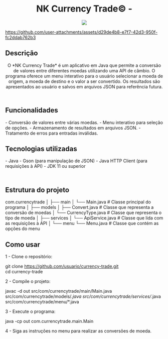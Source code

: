<h1 align="center"> NK Currency Trade© - </h1>

<p align="center">
<img loading="lazy" src="http://img.shields.io/static/v1?label=STATUS&message=EM%20DESENVOLVIMENTO&color=GREEN&style=for-the-badge"/>
</p>

https://github.com/user-attachments/assets/d29de4b8-e7f7-42d3-950f-fc2ddab762b3

<h2>
  Descrição <br>
</h2>

<p align="center">
O *NK Currency Trade* é um aplicativo em Java que permite a conversão de valores entre diferentes moedas utilizando uma API de câmbio. O programa oferece um menu interativo para o usuário selecionar a moeda de origem, a moeda de destino e o valor a ser convertido. Os resultados são apresentados ao usuário e salvos em arquivos JSON para referência futura.
</p>

<h2>
  <br>Funcionalidades<br>
</h2>

<p>
  - Conversão de valores entre várias moedas.
  - Menu interativo para seleção de opções.
  - Armazenamento de resultados em arquivos JSON.
  - Tratamento de erros para entradas inválidas.
</p>

<h2>
  Tecnologias utilizadas<br>
</h2>

<p>
  - Java
  - Gson (para manipulação de JSON)
  - Java HTTP Client (para requisições à API)
  - JDK 11 ou superior
</p>

<h2>
  <br>Estrutura do projeto<br>
</h2>

<p>
  com.currencytrade
  │
  ├── main
  │   └── Main.java             # Classe principal do programa
  │
  ├── models
  │   ├── Convert.java          # Classe que representa a conversão de moedas
  │   └── CurrencyType.java     # Classe que representa o tipo de moeda
  │
  ├── services
  │   └── ApiService.java       # Classe que lida com as requisições à API
  │
  └── menu
      └── Menu.java             # Classe que contém as opções do menu <br>
</p>

<h2>
  Como usar <br>
</h2>

<p>
  1 - Clone o repositório:<br>
  
  git clone https://github.com/usuario/currency-trade.git<br>
  cd currency-trade
  
  2 - Compile o projeto:<br>
  
  javac -d out src/com/currencytrade/main/Main.java src/com/currencytrade/models/*.java src/com/currencytrade/services/*.java src/com/currencytrade/menu/*.java<br>
  
  3 - Execute o programa:<br>
  
  java -cp out com.currencytrade.main.Main<br>
  
  4 - Siga as instruções no menu para realizar as conversões de moeda.<br>
</p>


